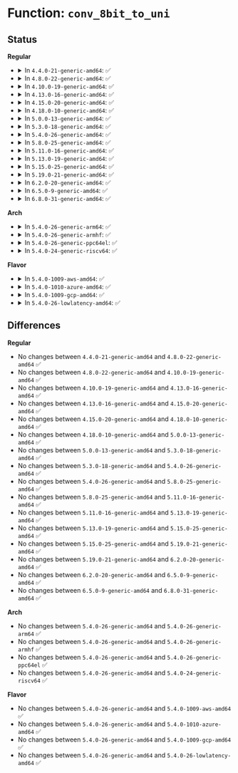 # Function: <code>conv_8bit_to_uni</code>

## Status
<b>Regular</b>
<ul>
<li>
<details>
<summary>In <code>4.4.0-21-generic-amd64</code>: ✅</summary>

```c
u32 conv_8bit_to_uni(unsigned char c)
```

```json
{
  "name": "conv_8bit_to_uni",
  "collision_type": "Unique Global",
  "inline_type": "No",
  "funcs": [
    {
      "addr": 18446744071584047760,
      "name": "conv_8bit_to_uni",
      "external": true,
      "loc": "drivers/tty/vt/consolemap.c:783",
      "file": "drivers/tty/vt/consolemap.c",
      "inline": "seen, unknown",
      "caller_inline": [],
      "caller_func": [
        "drivers/tty/vt/keyboard.c:k_self",
        "drivers/tty/vt/keyboard.c:vt_do_diacrit",
        "drivers/tty/vt/keyboard.c:vt_do_diacrit",
        "drivers/tty/vt/keyboard.c:vt_do_diacrit"
      ]
    }
  ],
  "symbols": [
    {
      "addr": 18446744071584047760,
      "name": "conv_8bit_to_uni",
      "section": ".text",
      "bind": "STB_GLOBAL",
      "size": 36
    }
  ]
}
```
</details>
</li>
<li>
<details>
<summary>In <code>4.8.0-22-generic-amd64</code>: ✅</summary>

```c
u32 conv_8bit_to_uni(unsigned char c)
```

```json
{
  "name": "conv_8bit_to_uni",
  "collision_type": "Unique Global",
  "inline_type": "No",
  "funcs": [
    {
      "addr": 18446744071584378352,
      "name": "conv_8bit_to_uni",
      "external": true,
      "loc": "drivers/tty/vt/consolemap.c:782",
      "file": "drivers/tty/vt/consolemap.c",
      "inline": "seen, unknown",
      "caller_inline": [],
      "caller_func": [
        "drivers/tty/vt/keyboard.c:vt_do_diacrit",
        "drivers/tty/vt/keyboard.c:vt_do_diacrit",
        "drivers/tty/vt/keyboard.c:vt_do_diacrit",
        "drivers/tty/vt/keyboard.c:k_self"
      ]
    }
  ],
  "symbols": [
    {
      "addr": 18446744071584378352,
      "name": "conv_8bit_to_uni",
      "section": ".text",
      "bind": "STB_GLOBAL",
      "size": 36
    }
  ]
}
```
</details>
</li>
<li>
<details>
<summary>In <code>4.10.0-19-generic-amd64</code>: ✅</summary>

```c
u32 conv_8bit_to_uni(unsigned char c)
```

```json
{
  "name": "conv_8bit_to_uni",
  "collision_type": "Unique Global",
  "inline_type": "No",
  "funcs": [
    {
      "addr": 18446744071584560320,
      "name": "conv_8bit_to_uni",
      "external": true,
      "loc": "drivers/tty/vt/consolemap.c:815",
      "file": "drivers/tty/vt/consolemap.c",
      "inline": "seen, unknown",
      "caller_inline": [],
      "caller_func": [
        "drivers/tty/vt/keyboard.c:vt_do_diacrit",
        "drivers/tty/vt/keyboard.c:vt_do_diacrit",
        "drivers/tty/vt/keyboard.c:vt_do_diacrit",
        "drivers/tty/vt/keyboard.c:k_self"
      ]
    }
  ],
  "symbols": [
    {
      "addr": 18446744071584560320,
      "name": "conv_8bit_to_uni",
      "section": ".text",
      "bind": "STB_GLOBAL",
      "size": 36
    }
  ]
}
```
</details>
</li>
<li>
<details>
<summary>In <code>4.13.0-16-generic-amd64</code>: ✅</summary>

```c
u32 conv_8bit_to_uni(unsigned char c)
```

```json
{
  "name": "conv_8bit_to_uni",
  "collision_type": "Unique Global",
  "inline_type": "No",
  "funcs": [
    {
      "addr": 18446744071584642384,
      "name": "conv_8bit_to_uni",
      "external": true,
      "loc": "drivers/tty/vt/consolemap.c:791",
      "file": "drivers/tty/vt/consolemap.c",
      "inline": "seen, unknown",
      "caller_inline": [],
      "caller_func": [
        "drivers/tty/vt/keyboard.c:vt_do_diacrit",
        "drivers/tty/vt/keyboard.c:vt_do_diacrit",
        "drivers/tty/vt/keyboard.c:vt_do_diacrit",
        "drivers/tty/vt/keyboard.c:k_self"
      ]
    }
  ],
  "symbols": [
    {
      "addr": 18446744071584642384,
      "name": "conv_8bit_to_uni",
      "section": ".text",
      "bind": "STB_GLOBAL",
      "size": 36
    }
  ]
}
```
</details>
</li>
<li>
<details>
<summary>In <code>4.15.0-20-generic-amd64</code>: ✅</summary>

```c
u32 conv_8bit_to_uni(unsigned char c)
```

```json
{
  "name": "conv_8bit_to_uni",
  "collision_type": "Unique Global",
  "inline_type": "No",
  "funcs": [
    {
      "addr": 18446744071585054800,
      "name": "conv_8bit_to_uni",
      "external": true,
      "loc": "drivers/tty/vt/consolemap.c:792",
      "file": "drivers/tty/vt/consolemap.c",
      "inline": "seen, unknown",
      "caller_inline": [],
      "caller_func": [
        "drivers/tty/vt/keyboard.c:vt_do_diacrit",
        "drivers/tty/vt/keyboard.c:vt_do_diacrit",
        "drivers/tty/vt/keyboard.c:vt_do_diacrit",
        "drivers/tty/vt/keyboard.c:k_self"
      ]
    }
  ],
  "symbols": [
    {
      "addr": 18446744071585054800,
      "name": "conv_8bit_to_uni",
      "section": ".text",
      "bind": "STB_GLOBAL",
      "size": 36
    }
  ]
}
```
</details>
</li>
<li>
<details>
<summary>In <code>4.18.0-10-generic-amd64</code>: ✅</summary>

```c
u32 conv_8bit_to_uni(unsigned char c)
```

```json
{
  "name": "conv_8bit_to_uni",
  "collision_type": "Unique Global",
  "inline_type": "No",
  "funcs": [
    {
      "addr": 18446744071585288880,
      "name": "conv_8bit_to_uni",
      "external": true,
      "loc": "drivers/tty/vt/consolemap.c:793",
      "file": "drivers/tty/vt/consolemap.c",
      "inline": "seen, unknown",
      "caller_inline": [],
      "caller_func": [
        "drivers/tty/vt/keyboard.c:vt_do_diacrit",
        "drivers/tty/vt/keyboard.c:vt_do_diacrit",
        "drivers/tty/vt/keyboard.c:vt_do_diacrit",
        "drivers/tty/vt/keyboard.c:k_self"
      ]
    }
  ],
  "symbols": [
    {
      "addr": 18446744071585288880,
      "name": "conv_8bit_to_uni",
      "section": ".text",
      "bind": "STB_GLOBAL",
      "size": 36
    }
  ]
}
```
</details>
</li>
<li>
<details>
<summary>In <code>5.0.0-13-generic-amd64</code>: ✅</summary>

```c
u32 conv_8bit_to_uni(unsigned char c)
```

```json
{
  "name": "conv_8bit_to_uni",
  "collision_type": "Unique Global",
  "inline_type": "No",
  "funcs": [
    {
      "addr": 18446744071585408928,
      "name": "conv_8bit_to_uni",
      "external": true,
      "loc": "drivers/tty/vt/consolemap.c:793",
      "file": "drivers/tty/vt/consolemap.c",
      "inline": "seen, unknown",
      "caller_inline": [],
      "caller_func": [
        "drivers/tty/vt/keyboard.c:vt_do_diacrit",
        "drivers/tty/vt/keyboard.c:vt_do_diacrit",
        "drivers/tty/vt/keyboard.c:vt_do_diacrit",
        "drivers/tty/vt/keyboard.c:k_self"
      ]
    }
  ],
  "symbols": [
    {
      "addr": 18446744071585408928,
      "name": "conv_8bit_to_uni",
      "section": ".text",
      "bind": "STB_GLOBAL",
      "size": 36
    }
  ]
}
```
</details>
</li>
<li>
<details>
<summary>In <code>5.3.0-18-generic-amd64</code>: ✅</summary>

```c
u32 conv_8bit_to_uni(unsigned char c)
```

```json
{
  "name": "conv_8bit_to_uni",
  "collision_type": "Unique Global",
  "inline_type": "No",
  "funcs": [
    {
      "addr": 18446744071585623360,
      "name": "conv_8bit_to_uni",
      "external": true,
      "loc": "drivers/tty/vt/consolemap.c:793",
      "file": "drivers/tty/vt/consolemap.c",
      "inline": "seen, unknown",
      "caller_inline": [],
      "caller_func": [
        "drivers/tty/vt/keyboard.c:vt_do_diacrit",
        "drivers/tty/vt/keyboard.c:vt_do_diacrit",
        "drivers/tty/vt/keyboard.c:vt_do_diacrit",
        "drivers/tty/vt/keyboard.c:k_self"
      ]
    }
  ],
  "symbols": [
    {
      "addr": 18446744071585623360,
      "name": "conv_8bit_to_uni",
      "section": ".text",
      "bind": "STB_GLOBAL",
      "size": 37
    }
  ]
}
```
</details>
</li>
<li>
<details>
<summary>In <code>5.4.0-26-generic-amd64</code>: ✅</summary>

```c
u32 conv_8bit_to_uni(unsigned char c)
```

```json
{
  "name": "conv_8bit_to_uni",
  "collision_type": "Unique Global",
  "inline_type": "No",
  "funcs": [
    {
      "addr": 18446744071585764576,
      "name": "conv_8bit_to_uni",
      "external": true,
      "loc": "drivers/tty/vt/consolemap.c:793",
      "file": "drivers/tty/vt/consolemap.c",
      "inline": "seen, unknown",
      "caller_inline": [],
      "caller_func": [
        "drivers/tty/vt/keyboard.c:vt_do_diacrit",
        "drivers/tty/vt/keyboard.c:vt_do_diacrit",
        "drivers/tty/vt/keyboard.c:vt_do_diacrit",
        "drivers/tty/vt/keyboard.c:k_self"
      ]
    }
  ],
  "symbols": [
    {
      "addr": 18446744071585764576,
      "name": "conv_8bit_to_uni",
      "section": ".text",
      "bind": "STB_GLOBAL",
      "size": 37
    }
  ]
}
```
</details>
</li>
<li>
<details>
<summary>In <code>5.8.0-25-generic-amd64</code>: ✅</summary>

```c
u32 conv_8bit_to_uni(unsigned char c)
```

```json
{
  "name": "conv_8bit_to_uni",
  "collision_type": "Unique Global",
  "inline_type": "No",
  "funcs": [
    {
      "addr": 18446744071586494656,
      "name": "conv_8bit_to_uni",
      "external": true,
      "loc": "drivers/tty/vt/consolemap.c:793",
      "file": "drivers/tty/vt/consolemap.c",
      "inline": "seen, unknown",
      "caller_inline": [],
      "caller_func": [
        "drivers/tty/vt/keyboard.c:vt_do_diacrit",
        "drivers/tty/vt/keyboard.c:vt_do_diacrit",
        "drivers/tty/vt/keyboard.c:vt_do_diacrit",
        "drivers/tty/vt/keyboard.c:k_self"
      ]
    }
  ],
  "symbols": [
    {
      "addr": 18446744071586494656,
      "name": "conv_8bit_to_uni",
      "section": ".text",
      "bind": "STB_GLOBAL",
      "size": 37
    }
  ]
}
```
</details>
</li>
<li>
<details>
<summary>In <code>5.11.0-16-generic-amd64</code>: ✅</summary>

```c
u32 conv_8bit_to_uni(unsigned char c)
```

```json
{
  "name": "conv_8bit_to_uni",
  "collision_type": "Unique Global",
  "inline_type": "No",
  "funcs": [
    {
      "addr": 18446744071586607056,
      "name": "conv_8bit_to_uni",
      "external": true,
      "loc": "drivers/tty/vt/consolemap.c:792",
      "file": "drivers/tty/vt/consolemap.c",
      "inline": "seen, unknown",
      "caller_inline": [],
      "caller_func": [
        "drivers/tty/vt/keyboard.c:vt_do_diacrit",
        "drivers/tty/vt/keyboard.c:vt_do_diacrit",
        "drivers/tty/vt/keyboard.c:vt_do_diacrit",
        "drivers/tty/vt/keyboard.c:k_self"
      ]
    }
  ],
  "symbols": [
    {
      "addr": 18446744071586607056,
      "name": "conv_8bit_to_uni",
      "section": ".text",
      "bind": "STB_GLOBAL",
      "size": 37
    }
  ]
}
```
</details>
</li>
<li>
<details>
<summary>In <code>5.13.0-19-generic-amd64</code>: ✅</summary>

```c
u32 conv_8bit_to_uni(unsigned char c)
```

```json
{
  "name": "conv_8bit_to_uni",
  "collision_type": "Unique Global",
  "inline_type": "No",
  "funcs": [
    {
      "addr": 18446744071586491408,
      "name": "conv_8bit_to_uni",
      "external": true,
      "loc": "drivers/tty/vt/consolemap.c:792",
      "file": "drivers/tty/vt/consolemap.c",
      "inline": "seen, unknown",
      "caller_inline": [],
      "caller_func": [
        "drivers/tty/vt/keyboard.c:vt_do_diacrit",
        "drivers/tty/vt/keyboard.c:vt_do_diacrit",
        "drivers/tty/vt/keyboard.c:vt_do_diacrit",
        "drivers/tty/vt/keyboard.c:k_self"
      ]
    }
  ],
  "symbols": [
    {
      "addr": 18446744071586491408,
      "name": "conv_8bit_to_uni",
      "section": ".text",
      "bind": "STB_GLOBAL",
      "size": 37
    }
  ]
}
```
</details>
</li>
<li>
<details>
<summary>In <code>5.15.0-25-generic-amd64</code>: ✅</summary>

```c
u32 conv_8bit_to_uni(unsigned char c)
```

```json
{
  "name": "conv_8bit_to_uni",
  "collision_type": "Unique Global",
  "inline_type": "No",
  "funcs": [
    {
      "addr": 18446744071587022096,
      "name": "conv_8bit_to_uni",
      "external": true,
      "loc": "drivers/tty/vt/consolemap.c:792",
      "file": "drivers/tty/vt/consolemap.c",
      "inline": "seen, unknown",
      "caller_inline": [],
      "caller_func": [
        "drivers/tty/vt/keyboard.c:vt_do_diacrit",
        "drivers/tty/vt/keyboard.c:vt_do_diacrit",
        "drivers/tty/vt/keyboard.c:vt_do_diacrit",
        "drivers/tty/vt/keyboard.c:k_self"
      ]
    }
  ],
  "symbols": [
    {
      "addr": 18446744071587022096,
      "name": "conv_8bit_to_uni",
      "section": ".text",
      "bind": "STB_GLOBAL",
      "size": 37
    }
  ]
}
```
</details>
</li>
<li>
<details>
<summary>In <code>5.19.0-21-generic-amd64</code>: ✅</summary>

```c
u32 conv_8bit_to_uni(unsigned char c)
```

```json
{
  "name": "conv_8bit_to_uni",
  "collision_type": "Unique Global",
  "inline_type": "No",
  "funcs": [
    {
      "addr": 18446744071588323008,
      "name": "conv_8bit_to_uni",
      "external": true,
      "loc": "drivers/tty/vt/consolemap.c:792",
      "file": "drivers/tty/vt/consolemap.c",
      "inline": "seen, unknown",
      "caller_inline": [],
      "caller_func": [
        "drivers/tty/vt/keyboard.c:vt_do_diacrit",
        "drivers/tty/vt/keyboard.c:vt_do_diacrit",
        "drivers/tty/vt/keyboard.c:vt_do_diacrit",
        "drivers/tty/vt/keyboard.c:k_self"
      ]
    }
  ],
  "symbols": [
    {
      "addr": 18446744071588323008,
      "name": "conv_8bit_to_uni",
      "section": ".text",
      "bind": "STB_GLOBAL",
      "size": 49
    }
  ]
}
```
</details>
</li>
<li>
<details>
<summary>In <code>6.2.0-20-generic-amd64</code>: ✅</summary>

```c
u32 conv_8bit_to_uni(unsigned char c)
```

```json
{
  "name": "conv_8bit_to_uni",
  "collision_type": "Unique Global",
  "inline_type": "No",
  "funcs": [
    {
      "addr": 18446744071589742000,
      "name": "conv_8bit_to_uni",
      "external": true,
      "loc": "drivers/tty/vt/consolemap.c:847",
      "file": "drivers/tty/vt/consolemap.c",
      "inline": "seen, unknown",
      "caller_inline": [],
      "caller_func": [
        "drivers/tty/vt/keyboard.c:vt_do_diacrit",
        "drivers/tty/vt/keyboard.c:vt_do_diacrit",
        "drivers/tty/vt/keyboard.c:vt_do_diacrit",
        "drivers/tty/vt/keyboard.c:k_self"
      ]
    }
  ],
  "symbols": [
    {
      "addr": 18446744071589742000,
      "name": "conv_8bit_to_uni",
      "section": ".text",
      "bind": "STB_GLOBAL",
      "size": 49
    }
  ]
}
```
</details>
</li>
<li>
<details>
<summary>In <code>6.5.0-9-generic-amd64</code>: ✅</summary>

```c
u32 conv_8bit_to_uni(unsigned char c)
```

```json
{
  "name": "conv_8bit_to_uni",
  "collision_type": "Unique Global",
  "inline_type": "No",
  "funcs": [
    {
      "addr": 18446744071590046816,
      "name": "conv_8bit_to_uni",
      "external": true,
      "loc": "drivers/tty/vt/consolemap.c:847",
      "file": "drivers/tty/vt/consolemap.c",
      "inline": "seen, unknown",
      "caller_inline": [],
      "caller_func": [
        "drivers/tty/vt/keyboard.c:vt_do_diacrit",
        "drivers/tty/vt/keyboard.c:vt_do_diacrit",
        "drivers/tty/vt/keyboard.c:vt_do_diacrit",
        "drivers/tty/vt/keyboard.c:k_self"
      ]
    }
  ],
  "symbols": [
    {
      "addr": 18446744071590046816,
      "name": "conv_8bit_to_uni",
      "section": ".text",
      "bind": "STB_GLOBAL",
      "size": 49
    }
  ]
}
```
</details>
</li>
<li>
<details>
<summary>In <code>6.8.0-31-generic-amd64</code>: ✅</summary>

```c
u32 conv_8bit_to_uni(unsigned char c)
```

```json
{
  "name": "conv_8bit_to_uni",
  "collision_type": "Unique Global",
  "inline_type": "No",
  "funcs": [
    {
      "addr": 18446744071590386000,
      "name": "conv_8bit_to_uni",
      "external": true,
      "loc": "drivers/tty/vt/consolemap.c:847",
      "file": "drivers/tty/vt/consolemap.c",
      "inline": "seen, unknown",
      "caller_inline": [],
      "caller_func": [
        "drivers/tty/vt/keyboard.c:vt_do_diacrit",
        "drivers/tty/vt/keyboard.c:vt_do_diacrit",
        "drivers/tty/vt/keyboard.c:vt_do_diacrit",
        "drivers/tty/vt/keyboard.c:k_self"
      ]
    }
  ],
  "symbols": [
    {
      "addr": 18446744071590386000,
      "name": "conv_8bit_to_uni",
      "section": ".text",
      "bind": "STB_GLOBAL",
      "size": 49
    }
  ]
}
```
</details>
</li>
</ul>
<b>Arch</b>
<ul>
<li>
<details>
<summary>In <code>5.4.0-26-generic-arm64</code>: ✅</summary>

```c
u32 conv_8bit_to_uni(unsigned char c)
```

```json
{
  "name": "conv_8bit_to_uni",
  "collision_type": "Unique Global",
  "inline_type": "No",
  "funcs": [
    {
      "addr": 18446603336498480016,
      "name": "conv_8bit_to_uni",
      "external": true,
      "loc": "drivers/tty/vt/consolemap.c:793",
      "file": "drivers/tty/vt/consolemap.c",
      "inline": "seen, unknown",
      "caller_inline": [],
      "caller_func": [
        "drivers/tty/vt/keyboard.c:vt_do_diacrit",
        "drivers/tty/vt/keyboard.c:vt_do_diacrit",
        "drivers/tty/vt/keyboard.c:vt_do_diacrit",
        "drivers/tty/vt/keyboard.c:k_self"
      ]
    }
  ],
  "symbols": [
    {
      "addr": 18446603336498480016,
      "name": "conv_8bit_to_uni",
      "section": ".text",
      "bind": "STB_GLOBAL",
      "size": 64
    }
  ]
}
```
</details>
</li>
<li>
<details>
<summary>In <code>5.4.0-26-generic-armhf</code>: ✅</summary>

```c
u32 conv_8bit_to_uni(unsigned char c)
```

```json
{
  "name": "conv_8bit_to_uni",
  "collision_type": "Unique Global",
  "inline_type": "No",
  "funcs": [
    {
      "addr": 3231135124,
      "name": "conv_8bit_to_uni",
      "external": true,
      "loc": "drivers/tty/vt/consolemap.c:793",
      "file": "drivers/tty/vt/consolemap.c",
      "inline": "seen, unknown",
      "caller_inline": [],
      "caller_func": [
        "drivers/tty/vt/keyboard.c:vt_do_diacrit",
        "drivers/tty/vt/keyboard.c:vt_do_diacrit",
        "drivers/tty/vt/keyboard.c:vt_do_diacrit",
        "drivers/tty/vt/keyboard.c:k_self"
      ]
    }
  ],
  "symbols": [
    {
      "addr": 3231135124,
      "name": "conv_8bit_to_uni",
      "section": ".text",
      "bind": "STB_GLOBAL",
      "size": 56
    }
  ]
}
```
</details>
</li>
<li>
<details>
<summary>In <code>5.4.0-26-generic-ppc64el</code>: ✅</summary>

```c
u32 conv_8bit_to_uni(unsigned char c)
```

```json
{
  "name": "conv_8bit_to_uni",
  "collision_type": "Unique Global",
  "inline_type": "No",
  "funcs": [
    {
      "addr": 13835058055291667120,
      "name": "conv_8bit_to_uni",
      "external": true,
      "loc": "drivers/tty/vt/consolemap.c:793",
      "file": "drivers/tty/vt/consolemap.c",
      "inline": "seen, unknown",
      "caller_inline": [],
      "caller_func": [
        "drivers/tty/vt/keyboard.c:vt_do_diacrit",
        "drivers/tty/vt/keyboard.c:vt_do_diacrit",
        "drivers/tty/vt/keyboard.c:vt_do_diacrit",
        "drivers/tty/vt/keyboard.c:k_self"
      ]
    }
  ],
  "symbols": [
    {
      "addr": 13835058055291667120,
      "name": "conv_8bit_to_uni",
      "section": ".text",
      "bind": "STB_GLOBAL",
      "size": 72
    }
  ]
}
```
</details>
</li>
<li>
<details>
<summary>In <code>5.4.0-24-generic-riscv64</code>: ✅</summary>

```c
u32 conv_8bit_to_uni(unsigned char c)
```

```json
{
  "name": "conv_8bit_to_uni",
  "collision_type": "Unique Global",
  "inline_type": "No",
  "funcs": [
    {
      "addr": 18446743936276113102,
      "name": "conv_8bit_to_uni",
      "external": true,
      "loc": "drivers/tty/vt/consolemap.c:793",
      "file": "drivers/tty/vt/consolemap.c",
      "inline": "seen, unknown",
      "caller_inline": [],
      "caller_func": [
        "drivers/tty/vt/keyboard.c:vt_do_diacrit",
        "drivers/tty/vt/keyboard.c:vt_do_diacrit",
        "drivers/tty/vt/keyboard.c:vt_do_diacrit",
        "drivers/tty/vt/keyboard.c:k_self"
      ]
    }
  ],
  "symbols": [
    {
      "addr": 18446743936276113102,
      "name": "conv_8bit_to_uni",
      "section": ".text",
      "bind": "STB_GLOBAL",
      "size": 66
    }
  ]
}
```
</details>
</li>
</ul>
<b>Flavor</b>
<ul>
<li>
<details>
<summary>In <code>5.4.0-1009-aws-amd64</code>: ✅</summary>

```c
u32 conv_8bit_to_uni(unsigned char c)
```

```json
{
  "name": "conv_8bit_to_uni",
  "collision_type": "Unique Global",
  "inline_type": "No",
  "funcs": [
    {
      "addr": 18446744071585525568,
      "name": "conv_8bit_to_uni",
      "external": true,
      "loc": "drivers/tty/vt/consolemap.c:793",
      "file": "drivers/tty/vt/consolemap.c",
      "inline": "seen, unknown",
      "caller_inline": [],
      "caller_func": [
        "drivers/tty/vt/keyboard.c:vt_do_diacrit",
        "drivers/tty/vt/keyboard.c:vt_do_diacrit",
        "drivers/tty/vt/keyboard.c:vt_do_diacrit",
        "drivers/tty/vt/keyboard.c:k_self"
      ]
    }
  ],
  "symbols": [
    {
      "addr": 18446744071585525568,
      "name": "conv_8bit_to_uni",
      "section": ".text",
      "bind": "STB_GLOBAL",
      "size": 37
    }
  ]
}
```
</details>
</li>
<li>
<details>
<summary>In <code>5.4.0-1010-azure-amd64</code>: ✅</summary>

```c
u32 conv_8bit_to_uni(unsigned char c)
```

```json
{
  "name": "conv_8bit_to_uni",
  "collision_type": "Unique Global",
  "inline_type": "No",
  "funcs": [
    {
      "addr": 18446744071585395392,
      "name": "conv_8bit_to_uni",
      "external": true,
      "loc": "drivers/tty/vt/consolemap.c:793",
      "file": "drivers/tty/vt/consolemap.c",
      "inline": "seen, unknown",
      "caller_inline": [],
      "caller_func": [
        "drivers/tty/vt/keyboard.c:vt_do_diacrit",
        "drivers/tty/vt/keyboard.c:vt_do_diacrit",
        "drivers/tty/vt/keyboard.c:vt_do_diacrit",
        "drivers/tty/vt/keyboard.c:k_self"
      ]
    }
  ],
  "symbols": [
    {
      "addr": 18446744071585395392,
      "name": "conv_8bit_to_uni",
      "section": ".text",
      "bind": "STB_GLOBAL",
      "size": 37
    }
  ]
}
```
</details>
</li>
<li>
<details>
<summary>In <code>5.4.0-1009-gcp-amd64</code>: ✅</summary>

```c
u32 conv_8bit_to_uni(unsigned char c)
```

```json
{
  "name": "conv_8bit_to_uni",
  "collision_type": "Unique Global",
  "inline_type": "No",
  "funcs": [
    {
      "addr": 18446744071585714976,
      "name": "conv_8bit_to_uni",
      "external": true,
      "loc": "drivers/tty/vt/consolemap.c:793",
      "file": "drivers/tty/vt/consolemap.c",
      "inline": "seen, unknown",
      "caller_inline": [],
      "caller_func": [
        "drivers/tty/vt/keyboard.c:vt_do_diacrit",
        "drivers/tty/vt/keyboard.c:vt_do_diacrit",
        "drivers/tty/vt/keyboard.c:vt_do_diacrit",
        "drivers/tty/vt/keyboard.c:k_self"
      ]
    }
  ],
  "symbols": [
    {
      "addr": 18446744071585714976,
      "name": "conv_8bit_to_uni",
      "section": ".text",
      "bind": "STB_GLOBAL",
      "size": 37
    }
  ]
}
```
</details>
</li>
<li>
<details>
<summary>In <code>5.4.0-26-lowlatency-amd64</code>: ✅</summary>

```c
u32 conv_8bit_to_uni(unsigned char c)
```

```json
{
  "name": "conv_8bit_to_uni",
  "collision_type": "Unique Global",
  "inline_type": "No",
  "funcs": [
    {
      "addr": 18446744071585823008,
      "name": "conv_8bit_to_uni",
      "external": true,
      "loc": "drivers/tty/vt/consolemap.c:793",
      "file": "drivers/tty/vt/consolemap.c",
      "inline": "seen, unknown",
      "caller_inline": [],
      "caller_func": [
        "drivers/tty/vt/keyboard.c:vt_do_diacrit",
        "drivers/tty/vt/keyboard.c:vt_do_diacrit",
        "drivers/tty/vt/keyboard.c:vt_do_diacrit",
        "drivers/tty/vt/keyboard.c:k_self"
      ]
    }
  ],
  "symbols": [
    {
      "addr": 18446744071585823008,
      "name": "conv_8bit_to_uni",
      "section": ".text",
      "bind": "STB_GLOBAL",
      "size": 37
    }
  ]
}
```
</details>
</li>
</ul>

## Differences
<b>Regular</b>
<ul>
<li>
No changes between <code>4.4.0-21-generic-amd64</code> and <code>4.8.0-22-generic-amd64</code> ✅
</li>
<li>
No changes between <code>4.8.0-22-generic-amd64</code> and <code>4.10.0-19-generic-amd64</code> ✅
</li>
<li>
No changes between <code>4.10.0-19-generic-amd64</code> and <code>4.13.0-16-generic-amd64</code> ✅
</li>
<li>
No changes between <code>4.13.0-16-generic-amd64</code> and <code>4.15.0-20-generic-amd64</code> ✅
</li>
<li>
No changes between <code>4.15.0-20-generic-amd64</code> and <code>4.18.0-10-generic-amd64</code> ✅
</li>
<li>
No changes between <code>4.18.0-10-generic-amd64</code> and <code>5.0.0-13-generic-amd64</code> ✅
</li>
<li>
No changes between <code>5.0.0-13-generic-amd64</code> and <code>5.3.0-18-generic-amd64</code> ✅
</li>
<li>
No changes between <code>5.3.0-18-generic-amd64</code> and <code>5.4.0-26-generic-amd64</code> ✅
</li>
<li>
No changes between <code>5.4.0-26-generic-amd64</code> and <code>5.8.0-25-generic-amd64</code> ✅
</li>
<li>
No changes between <code>5.8.0-25-generic-amd64</code> and <code>5.11.0-16-generic-amd64</code> ✅
</li>
<li>
No changes between <code>5.11.0-16-generic-amd64</code> and <code>5.13.0-19-generic-amd64</code> ✅
</li>
<li>
No changes between <code>5.13.0-19-generic-amd64</code> and <code>5.15.0-25-generic-amd64</code> ✅
</li>
<li>
No changes between <code>5.15.0-25-generic-amd64</code> and <code>5.19.0-21-generic-amd64</code> ✅
</li>
<li>
No changes between <code>5.19.0-21-generic-amd64</code> and <code>6.2.0-20-generic-amd64</code> ✅
</li>
<li>
No changes between <code>6.2.0-20-generic-amd64</code> and <code>6.5.0-9-generic-amd64</code> ✅
</li>
<li>
No changes between <code>6.5.0-9-generic-amd64</code> and <code>6.8.0-31-generic-amd64</code> ✅
</li>
</ul>
<b>Arch</b>
<ul>
<li>
No changes between <code>5.4.0-26-generic-amd64</code> and <code>5.4.0-26-generic-arm64</code> ✅
</li>
<li>
No changes between <code>5.4.0-26-generic-amd64</code> and <code>5.4.0-26-generic-armhf</code> ✅
</li>
<li>
No changes between <code>5.4.0-26-generic-amd64</code> and <code>5.4.0-26-generic-ppc64el</code> ✅
</li>
<li>
No changes between <code>5.4.0-26-generic-amd64</code> and <code>5.4.0-24-generic-riscv64</code> ✅
</li>
</ul>
<b>Flavor</b>
<ul>
<li>
No changes between <code>5.4.0-26-generic-amd64</code> and <code>5.4.0-1009-aws-amd64</code> ✅
</li>
<li>
No changes between <code>5.4.0-26-generic-amd64</code> and <code>5.4.0-1010-azure-amd64</code> ✅
</li>
<li>
No changes between <code>5.4.0-26-generic-amd64</code> and <code>5.4.0-1009-gcp-amd64</code> ✅
</li>
<li>
No changes between <code>5.4.0-26-generic-amd64</code> and <code>5.4.0-26-lowlatency-amd64</code> ✅
</li>
</ul>
